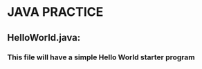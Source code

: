 # JAVA PRACTICE
<h2>HelloWorld.java:</h2>
<h3>This file will have a simple Hello World starter program</h3>
